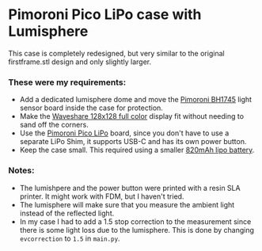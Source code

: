 # Pimoroni Pico LiPo case with Lumisphere

This case is completely redesigned, but very similar to the original firstframe.stl design and only slightly larger.

### These were my requirements:
- Add a dedicated lumisphere dome and move the [Pimoroni BH1745](https://shop.pimoroni.com/products/bh1745-luminance-and-colour-sensor-breakout?variant=12767599755347) light sensor board inside the case for protection.
- Make the [Waveshare 128x128 full color](https://www.amazon.de/-/en/gp/product/B07DB5YFGW/ref=ppx_yo_dt_b_asin_title_o08_s00?ie=UTF8&psc=1) display fit without needing to sand off the corners.
- Use the [Pimoroni Pico LiPo](https://shop.pimoroni.com/products/pimoroni-pico-lipo?variant=39386149093459) board, since you don't have to use a separate LiPo Shim, it supports USB-C and has its own power button.
- Keep the case small. This required using a smaller [820mAh lipo battery](https://www.amazon.de/gp/product/B082152887).

### Notes:
- The lumishpere and the power button were printed with a resin SLA printer. It might work with FDM, but I haven't tried.
- The lumisphere will make sure that you measure the ambient light instead of the reflected light.
- In my case I had to add a 1.5 stop correction to the measurement since there is some light loss due to the lumisphere. This is done by changing `evcorrection` to `1.5` in `main.py`.
